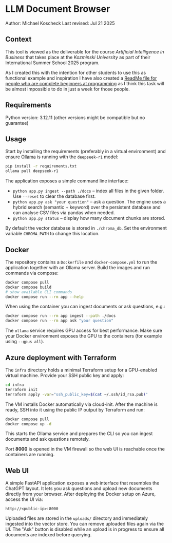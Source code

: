 # LLM Document Browser

Author: Michael Koscheck
Last revised: Jul 21 2025

## Context

This tool is viewed as the deliverable for the course *Artificial Intelligence in Business* that takes place at the *Kozminski University* as part of their International Summer School 2025 program.

As I created this with the intention for other students to use this as functional example and inspiration I have also created a [ReadMe file for people who are complete beginners at programming](./beginners.md) as I think this task will be almost impossible to do in just a week for those people.

## Requirements

Python version: 3.12.11 (other versions might be compatible but no guarantee)


## Usage

Start by installing the requirements (preferably in a virtual environment) and ensure [Ollama](https://ollama.com/) is running with the `deepseek-r1` model:

```bash
pip install -r requirements.txt
ollama pull deepseek-r1
```

The application exposes a simple command line interface:

- `python app.py ingest --path ./docs` – index all files in the given folder. Use `--reset` to clear the database first.
- `python app.py ask "your question"` – ask a question. The engine uses a hybrid search (semantic + keyword) over the persistent database and can analyse CSV files via pandas when needed.
- `python app.py status` – display how many document chunks are stored.

By default the vector database is stored in `./chroma_db`. Set the environment variable `CHROMA_PATH` to change this location.

## Docker

The repository contains a `Dockerfile` and `docker-compose.yml` to run the application together with an Ollama server. Build the images and run commands via compose:

```bash
docker compose pull
docker compose build
# show available CLI commands
docker compose run --rm app --help
```

When using the container you can ingest documents or ask questions, e.g.:

```bash
docker compose run --rm app ingest --path ./docs
docker compose run --rm app ask "your question"
```

The `ollama` service requires GPU access for best performance. Make sure your Docker environment exposes the GPU to the containers (for example using `--gpus all`).

## Azure deployment with Terraform

The `infra` directory holds a minimal Terraform setup for a GPU-enabled virtual machine. Provide your SSH public key and apply:

```bash
cd infra
terraform init
terraform apply -var="ssh_public_key=$(cat ~/.ssh/id_rsa.pub)"
```

The VM installs Docker automatically via cloud-init. After the machine is ready, SSH into it using the public IP output by Terraform and run:

```bash
docker compose pull
docker compose up -d
```

This starts the Ollama service and prepares the CLI so you can ingest documents and ask questions remotely.

Port **8000** is opened in the VM firewall so the web UI is reachable once the
containers are running.

## Web UI

A simple FastAPI application exposes a web interface that resembles the ChatGPT layout. It lets you ask questions and upload new documents directly from your browser. After deploying the Docker setup on Azure, access the UI via:

```
http://<public-ip>:8000
```

Uploaded files are stored in the `uploads/` directory and immediately ingested into the vector store.
You can remove uploaded files again via the UI. The "Ask" button is disabled while an upload is in progress to ensure all documents are indexed before querying.
